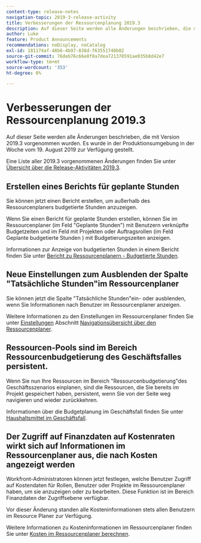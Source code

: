 ```yaml
---
content-type: release-notes
navigation-topic: 2019-3-release-activity
title: Verbesserungen der Ressourcenplanung 2019.3
description: Auf dieser Seite werden alle Änderungen beschrieben, die mit Version 2019.3 vorgenommen wurden. Es wurde in der Produktionsumgebung in der Woche vom 19. August 2019 zur Verfügung gestellt.
author: Luke
feature: Product Announcements
recommendations: noDisplay, noCatalog
exl-id: 181174af-48b6-4b97-838d-f63551748b02
source-git-commit: 76deb76c66e8f8a7dea721378591ae035b8d42e7
workflow-type: tm+mt
source-wordcount: '353'
ht-degree: 0%

---
```


# Verbesserungen der Ressourcenplanung 2019.3

Auf dieser Seite werden alle Änderungen beschrieben, die mit Version 2019.3 vorgenommen wurden. Es wurde in der Produktionsumgebung in der Woche vom 19. August 2019 zur Verfügung gestellt.

Eine Liste aller 2019.3 vorgenommenen Änderungen finden Sie unter [Übersicht über die Release-Aktivitäten 2019.3](../../../../product-announcements/product-releases/quarterly-release-archive/2019.3-release-activity/2019.3-release-activity-overview.md).

## Erstellen eines Berichts für geplante Stunden

Sie können jetzt einen Bericht erstellen, um außerhalb des Ressourcenplaners budgetierte Stunden anzuzeigen.

Wenn Sie einen Bericht für geplante Stunden erstellen, können Sie im Ressourcenplaner (im Feld &quot;Geplante Stunden&quot;) mit Benutzern verknüpfte Budgetzeiten und im Feld mit Projekten oder Auftragsrollen (im Feld Geplante budgetierte Stunden ) mit Budgetierungszeiten anzeigen.

Informationen zur Anzeige von budgetierten Stunden in einem Bericht finden Sie unter [Bericht zu Ressourcenplanern - Budgetierte Stunden](../../../../resource-mgmt/resource-planning/report-on-budgeted-hours.md).

## Neue Einstellungen zum Ausblenden der Spalte &quot;Tatsächliche Stunden&quot;im Ressourcenplaner

Sie können jetzt die Spalte &quot;Tatsächliche Stunden&quot;ein- oder ausblenden, wenn Sie Informationen nach Benutzer im Ressourcenplaner anzeigen.

Weitere Informationen zu den Einstellungen im Ressourcenplaner finden Sie unter [Einstellungen](../../../../resource-mgmt/resource-planning/resource-planner-navigation.md#settings) Abschnitt [Navigationsübersicht über den Ressourcenplaner](../../../../resource-mgmt/resource-planning/resource-planner-navigation.md).

## Ressourcen-Pools sind im Bereich Ressourcenbudgetierung des Geschäftsfalles persistent.

Wenn Sie nun Ihre Ressourcen im Bereich &quot;Ressourcenbudgetierung&quot;des Geschäftsszenarios einplanen, sind die Ressourcen, die Sie bereits im Projekt gespeichert haben, persistent, wenn Sie von der Seite weg navigieren und wieder zurückkehren.

Informationen über die Budgetplanung im Geschäftsfall finden Sie unter [Haushaltsmittel im Geschäftsfall](../../../../manage-work/projects/define-a-business-case/budget-resources-in-business-case.md).

## Der Zugriff auf Finanzdaten auf Kostenraten wirkt sich auf Informationen im Ressourcenplaner aus, die nach Kosten angezeigt werden

Workfront-Administratoren können jetzt festlegen, welche Benutzer Zugriff auf Kostendaten für Rollen, Benutzer oder Projekte im Ressourcenplaner haben, um sie anzuzeigen oder zu bearbeiten. Diese Funktion ist im Bereich Finanzdaten der Zugriffsebene verfügbar.

Vor dieser Änderung standen alle Kosteninformationen stets allen Benutzern im Resource Planer zur Verfügung.

Weitere Informationen zu Kosteninformationen im Ressourcenplaner finden Sie unter [Kosten im Ressourcenplaner berechnen](../../../../resource-mgmt/resource-planning/calculate-costs-resource-planner.md).

